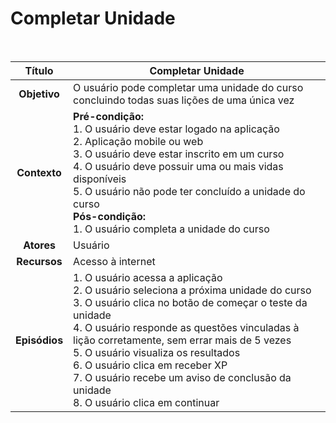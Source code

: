 # Completar Unidade

$~$

|  **Título**   | Completar Unidade                                                                                                                                                                                                                                                                                                                                                                                                                                   |
| :-----------: | --------------------------------------------------------------------------------------------------------------------------------------------------------------------------------------------------------------------------------------------------------------------------------------------------------------------------------------------------------------------------------------------------------------------------------------------------- |
| **Objetivo**  | O usuário pode completar uma unidade do curso concluindo todas suas lições de uma única vez                                                                                                                                                                                                                                                                                                                                                         |
| **Contexto**  | **Pré-condição:** <br/> 1. O usuário deve estar logado na aplicação <br/> 2. Aplicação mobile ou web <br/> 3. O usuário deve estar inscrito em um curso <br/> 4. O usuário deve possuir uma ou mais vidas disponíveis <br/> 5. O usuário não pode ter concluído a unidade do curso <br/> **Pós-condição:** <br/> 1. O usuário completa a unidade do curso                                                                                           |
|  **Atores**   | Usuário                                                                                                                                                                                                                                                                                                                                                                                                                                             |
| **Recursos**  | Acesso à internet                                                                                                                                                                                                                                                                                                                                                                                                                                   |
| **Episódios** | 1. O usuário acessa a aplicação <br/> 2. O usuário seleciona a próxima unidade do curso <br/> 3. O usuário clica no botão de começar o teste da unidade <br/> 4. O usuário responde as questões vinculadas à lição corretamente, sem errar mais de 5 vezes <br/> 5. O usuário visualiza os resultados <br/> 6. O usuário clica em receber XP <br/> 7. O usuário recebe um aviso de conclusão da unidade <br/> 8. O usuário clica em continuar <br/> |
